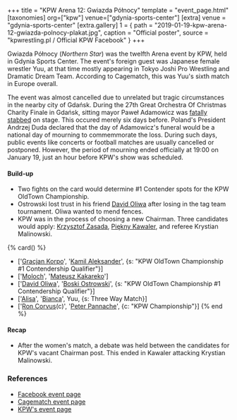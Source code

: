 +++
title = "KPW Arena 12: Gwiazda Północy"
template = "event_page.html"
[taxonomies]
org=["kpw"]
venue=["gdynia-sports-center"]
[extra]
venue = "gdynia-sports-center"
[extra.gallery]
1 = { path = "2019-01-19-kpw-arena-12-gwiazda-polnocy-plakat.jpg", caption = "Official poster", source = "kpwrestling.pl / Official KPW Facebook" }
+++

Gwiazda Północy (_Northern Star_) was the twelfth Arena event by KPW, held in Gdynia Sports Center. The event's foreign guest was Japanese female wrestler Yuu, at that time mostly appearing in Tokyo Joshi Pro Wrestling and Dramatic Dream Team. According to Cagematch, this was Yuu's sixth match in Europe overall.

The event was almost cancelled due to unrelated but tragic circumstances in the nearby city of Gdańsk. During the 27th Great Orchestra Of Christmas Charity Finale in Gdańsk, sitting mayor Paweł Adamowicz was [fatally stabbed][adamowicz-stab-wiki] on stage. This occured merely six days before. Poland's President Andrzej Duda declared that the day of Adamowicz's funeral would be a national day of mourning to commemmorate the loss. During such days, public events like concerts or football matches are usually cancelled or postponed. However, the period of mourning ended officially at 19:00 on January 19, just an hour before KPW's show was scheduled.

#### Build-up

* Two fights on the card would determine #1 Contender spots for the KPW OldTown Championship.
* Ostrowski lost trust in his friend [David Oliwa](@/w/david-oliwa.md) after losing in the tag team tournament. Oliwa wanted to mend fences.
* KPW was in the process of choosing a new Chairman. Three candidates would apply: [Krzysztof Zasada](@/w/krzysztof-zasada.md), [Piękny Kawaler](@/w/piekny-kawaler.md), and referee Krystian Malinowski.

{% card() %}
- ['[Gracjan Korpo](@/w/gracjan-korpo.md)', '[Kamil Aleksander](@/w/kamil-aleksander.md)',
  {s: "KPW OldTown Championship #1 Contendership Qualifier"}]
- ['[Moloch](@/w/moloch.md)', '[Mateusz Kakareko](@/w/mateusz-kowalski.md)']
- ['[David Oliwa](@/w/david-oliwa.md)', '[Boski Ostrowski](@/w/ostrowski.md)', {s: "KPW
      OldTown Championship #1 Contendership Qualifier"}]
- ['[Alisa](@/w/alisa.md)', '[Bianca](@/w/bianca.md)', Yuu, {s: Three Way Match}]
- ['[Ron Corvus](@/w/ron-corvus.md)(c)', '[Peter Pannache](@/w/peter-pannache.md)',
  {c: "KPW Championship"}]
{% end %}

#### Recap

* After the women's match, a debate was held between the candidates for KPW's vacant Chairman post. This ended in Kawaler attacking Krystian Malinowski.


### References

* [Facebook event page](https://www.facebook.com/events/188141545355589/)
* [Cagematch event page](https://www.cagematch.net/?id=1&nr=224366)
* [KPW's event page](https://kpwrestling.pl/events/kpw-arena-12/)

[adamowicz-stab-wiki]: https://en.wikipedia.org/wiki/Assassination_of_Pawe%C5%82_Adamowicz
